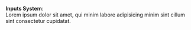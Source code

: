 **Inputs System**:  
Lorem ipsum dolor sit amet, qui minim labore adipisicing minim sint cillum sint consectetur cupidatat.  

